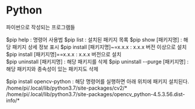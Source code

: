 # Python
파이썬으로 작성되는 프로그램들

$pip help : 명령어 사용법
$pip list : 설치된 패키지 목록
$pip show [패키지명] : 해당 패키지 상세 정보 표시
$pip install [패키지명]~=x.x.x : x.x.x 버전 이상으로 설치
$pip install [패키지명]==x.x.x : x.x.x 버전으로 설치  
$pip uninstall [패키지명] : 해당 패키지를 삭제
$pip uninstall --purge [패키지명] : 해당 패키지와 종속성이 있는 패키지도 삭제

$pip install opencv-python : 해당 명령어를 실행하면 아래 위치에 패키지 설치된다.
/home/pi/.local/lib/python3.7/site-packages/cv2/*
/home/pi/.local/lib/python3.7/site-packages/opencv_python-4.5.3.56.dist-info/*
